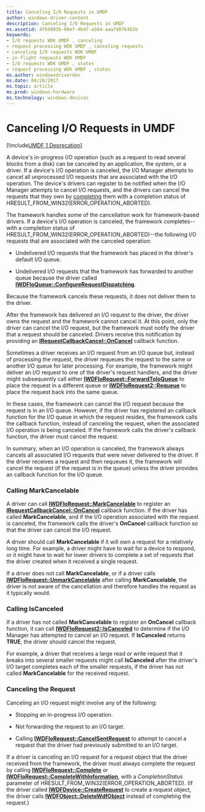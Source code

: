 ```yaml
---
title: Canceling I/O Requests in UMDF
author: windows-driver-content
description: Canceling I/O Requests in UMDF
ms.assetid: 4f69903b-00ef-4b47-a564-aaa7d076481b
keywords:
- I/O requests WDK UMDF , canceling
- request processing WDK UMDF , canceling requests
- canceling I/O requests WDK UMDF
- in-flight requests WDK UMDF
- I/O requests WDK UMDF , states
- request processing WDK UMDF , states
ms.author: windowsdriverdev
ms.date: 04/20/2017
ms.topic: article
ms.prod: windows-hardware
ms.technology: windows-devices
---
```


# Canceling I/O Requests in UMDF


[!include[UMDF 1 Deprecation](../umdf-1-deprecation.md)]

A device's in-progress I/O operation (such as a request to read several blocks from a disk) can be canceled by an application, the system, or a driver. If a device's I/O operation is canceled, the I/O Manager attempts to cancel all unprocessed I/O requests that are associated with the I/O operation. The device's drivers can register to be notified when the I/O Manager attempts to cancel I/O requests, and the drivers can cancel the requests that they own by [completing](completing-i-o-requests.md) them with a completion status of HRESULT\_FROM\_WIN32(ERROR\_OPERATION\_ABORTED).

The framework handles some of the cancellation work for framework-based drivers. If a device's I/O operation is canceled, the framework completes--with a completion status of HRESULT\_FROM\_WIN32(ERROR\_OPERATION\_ABORTED)--the following I/O requests that are associated with the canceled operation:

-   Undelivered I/O requests that the framework has placed in the driver's default I/O queue.

-   Undelivered I/O requests that the framework has forwarded to another queue because the driver called [**IWDFIoQueue::ConfigureRequestDispatching**](https://msdn.microsoft.com/library/windows/hardware/ff558946).

Because the framework cancels these requests, it does not deliver them to the driver.

After the framework has delivered an I/O request to the driver, the driver owns the request and the framework cannot cancel it. At this point, only the driver can cancel the I/O request, but the framework must notify the driver that a request should be canceled. Drivers receive this notification by providing an [**IRequestCallbackCancel::OnCancel**](https://msdn.microsoft.com/library/windows/hardware/ff556903) callback function.

Sometimes a driver receives an I/O request from an I/O queue but, instead of processing the request, the driver requeues the request to the same or another I/O queue for later processing. For example, the framework might deliver an I/O request to one of the driver's request handlers, and the driver might subsequently call either [**IWDFIoRequest::ForwardToIoQueue**](https://msdn.microsoft.com/library/windows/hardware/ff559081) to place the request in a different queue or [**IWDFIoRequest2::Requeue**](https://msdn.microsoft.com/library/windows/hardware/ff559028) to place the request back into the same queue.

In these cases, the framework can cancel the I/O request because the request is in an I/O queue. However, if the driver has registered an callback function for the I/O queue in which the request resides, the framework calls the callback function, instead of canceling the request, when the associated I/O operation is being canceled. If the framework calls the driver's callback function, the driver must cancel the request.

In summary, when an I/O operation is canceled, the framework always cancels all associated I/O requests that were never delivered to the driver. If the driver receives a request and then requeues it, the framework will cancel the request (if the request is in the queue) unless the driver provides an callback function for the I/O queue.

### Calling MarkCancelable

A driver can call [**IWDFIoRequest::MarkCancelable**](https://msdn.microsoft.com/library/windows/hardware/ff559146) to register an [**IRequestCallbackCancel::OnCancel**](https://msdn.microsoft.com/library/windows/hardware/ff556903) callback function. If the driver has called **MarkCancelable**, and if the I/O operation associated with the request is canceled, the framework calls the driver's **OnCancel** callback function so that the driver can cancel the I/O request.

A driver should call **MarkCancelable** if it will own a request for a relatively long time. For example, a driver might have to wait for a device to respond, or it might have to wait for lower drivers to complete a set of requests that the driver created when it received a single request.

If a driver does not call **MarkCancelable**, or if a driver calls [**IWDFIoRequest::UnmarkCancelable**](https://msdn.microsoft.com/library/windows/hardware/ff559163) after calling **MarkCancelable**, the driver is not aware of the cancellation and therefore handles the request as it typically would.

### Calling IsCanceled

If a driver has not called **MarkCancelable** to register an **OnCancel** callback function, it can call [**IWDFIoRequest2::IsCanceled**](https://msdn.microsoft.com/library/windows/hardware/ff559018) to determine if the I/O Manager has attempted to cancel an I/O request. If **IsCanceled** returns **TRUE**, the driver should cancel the request.

For example, a driver that receives a large read or write request that it breaks into several smaller requests might call **IsCanceled** after the driver's I/O target completes each of the smaller requests, if the driver has not called **MarkCancelable** for the received request.

### Canceling the Request

Canceling an I/O request might involve any of the following:

-   Stopping an in-progress I/O operation.

-   Not forwarding the request to an I/O target.

-   Calling [**IWDFIoRequest::CancelSentRequest**](https://msdn.microsoft.com/library/windows/hardware/ff559067) to attempt to cancel a request that the driver had previously submitted to an I/O target.

If a driver is canceling an I/O request for a request object that the driver received from the framework, the driver must always complete the request by calling [**IWDFIoRequest::Complete**](https://msdn.microsoft.com/library/windows/hardware/ff559070) or [**IWDFIoRequest::CompleteWithInformation**](https://msdn.microsoft.com/library/windows/hardware/ff559074), with a *CompletionStatus* parameter of HRESULT\_FROM\_WIN32(ERROR\_OPERATION\_ABORTED). (If the driver called [**IWDFDevice::CreateRequest**](https://msdn.microsoft.com/library/windows/hardware/ff557021) to create a request object, the driver calls [**IWDFObject::DeleteWdfObject**](https://msdn.microsoft.com/library/windows/hardware/ff560210) instead of completing the request.)

 

 





